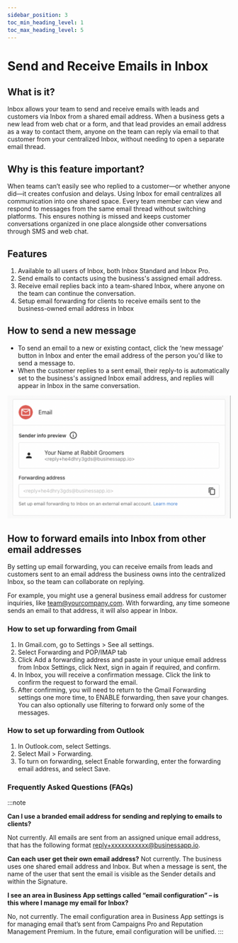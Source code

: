 ```yaml
---
sidebar_position: 3
toc_min_heading_level: 1
toc_max_heading_level: 5
---
```


# Send and Receive Emails in Inbox

## What is it?

Inbox allows your team to send and receive emails with leads and customers via Inbox from a shared email address. When a business gets a new lead from web chat or a form, and that lead provides an email address as a way to contact them, anyone on the team can reply via email to that customer from your centralized Inbox, without needing to open a separate email thread.

## Why is this feature important?

When teams can’t easily see who replied to a customer—or whether anyone did—it creates confusion and delays. Using Inbox for email centralizes all communication into one shared space. Every team member can view and respond to messages from the same email thread without switching platforms. This ensures nothing is missed and keeps customer conversations organized in one place alongside other conversations through SMS and web chat.

## Features

1. Available to all users of Inbox, both Inbox Standard and Inbox Pro.
2. Send emails to contacts using the business's assigned email address.
3. Receive email replies back into a team-shared Inbox, where anyone on the team can continue the conversation.
4. Setup email forwarding for clients to receive emails sent to the business-owned email address in Inbox

## How to send a new message

* To send an email to a new or existing contact, click the ‘new message’ button in Inbox and enter the email address of the person you'd like to send a message to.
* When the customer replies to a sent email, their reply-to is automatically set to the business's assigned Inbox email address, and replies will appear in Inbox in the same conversation.

![](./img/email_setup.png)

## How to forward emails into Inbox from other email addresses

By setting up email forwarding, you can receive emails from leads and customers sent to an email address the business owns into the centralized Inbox, so the team can collaborate on replying.

For example, you might use a general business email address for customer inquiries, like team@yourcompany.com. With forwarding, any time someone sends an email to that address, it will also appear in Inbox.

### How to set up forwarding from Gmail

1. In Gmail.com, go to Settings > See all settings.
2. Select Forwarding and POP/IMAP tab
3. Click Add a forwarding address and paste in your unique email address from Inbox Settings, click Next, sign in again if required, and confirm.
4. In Inbox, you will receive a confirmation message. Click the link to confirm the request to forward the email.
5. After confirming, you will need to return to the Gmail Forwarding settings one more time, to ENABLE forwarding, then save your changes. You can also optionally use filtering to forward only some of the messages.

### How to set up forwarding from Outlook

1. In Outlook.com, select Settings.
2. Select Mail > Forwarding.
3. To turn on forwarding, select Enable forwarding, enter the forwarding email address, and select Save.

### Frequently Asked Questions (FAQs)

:::note

**Can I use a branded email address for sending and replying to emails to clients?**

Not currently. All emails are sent from an assigned unique email address, that has the following format reply+xxxxxxxxxxx@businessapp.io.

**Can each user get their own email address?**
Not currently. The business uses one shared email address and Inbox. But when a message is sent, the name of the user that sent the email is visible as the Sender details and within the Signature.

**I see an area in Business App settings called “email configuration” – is this where I manage my email for Inbox?**

No, not currently. The email configuration area in Business App settings is for managing email that’s sent from Campaigns Pro and Reputation Management Premium. In the future, email configuration will be unified.
:::